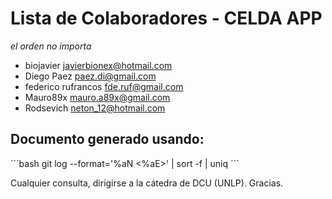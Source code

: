 # Lista de Colaboradores - CELDA APP
_el orden no importa_

- biojavier <javierbionex@hotmail.com>
- Diego Paez <paez.di@gmail.com>
- federico rufrancos <fde.ruf@gmail.com>
- Mauro89x <mauro.a89x@gmail.com>
- Rodsevich <neton_12@hotmail.com>


## Documento generado usando:

´´´bash
git log --format='%aN <%aE>' | sort -f | uniq
´´´

Cualquier consulta, dirigirse a la cátedra de DCU (UNLP). Gracias.
